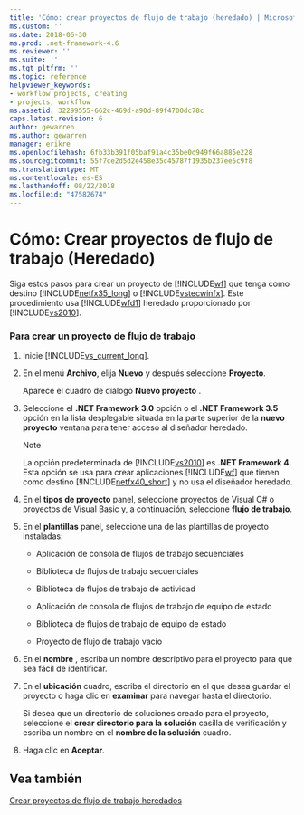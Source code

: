 ```yaml
---
title: 'Cómo: crear proyectos de flujo de trabajo (heredado) | Microsoft Docs'
ms.custom: ''
ms.date: 2018-06-30
ms.prod: .net-framework-4.6
ms.reviewer: ''
ms.suite: ''
ms.tgt_pltfrm: ''
ms.topic: reference
helpviewer_keywords:
- workflow projects, creating
- projects, workflow
ms.assetid: 32299555-662c-469d-a90d-89f4700dc78c
caps.latest.revision: 6
author: gewarren
ms.author: gewarren
manager: erikre
ms.openlocfilehash: 6fb33b391f05baf91a4c35be0d949f66a885e228
ms.sourcegitcommit: 55f7ce2d5d2e458e35c45787f1935b237ee5c9f8
ms.translationtype: MT
ms.contentlocale: es-ES
ms.lasthandoff: 08/22/2018
ms.locfileid: "47582674"
---
```

# <a name="how-to-create-workflow-projects-legacy"></a>Cómo: Crear proyectos de flujo de trabajo (Heredado)
Siga estos pasos para crear un proyecto de [!INCLUDE[wf](../includes/wf-md.md)] que tenga como destino [!INCLUDE[netfx35_long](../includes/netfx35-long-md.md)] o [!INCLUDE[vstecwinfx](../includes/vstecwinfx-md.md)]. Este procedimiento usa [!INCLUDE[wfd1](../includes/wfd1-md.md)] heredado proporcionado por [!INCLUDE[vs2010](../includes/vs2010-md.md)].  
  
### <a name="to-create-a-workflow-project"></a>Para crear un proyecto de flujo de trabajo  
  
1.  Inicie [!INCLUDE[vs_current_long](../includes/vs-current-long-md.md)].  
  
2.  En el menú **Archivo**, elija **Nuevo** y después seleccione **Proyecto**.  
  
     Aparece el cuadro de diálogo **Nuevo proyecto** .  
  
3.  Seleccione el **.NET Framework 3.0** opción o el **.NET Framework 3.5** opción en la lista desplegable situada en la parte superior de la **nuevo proyecto** ventana para tener acceso al diseñador heredado.  
  
    > [!NOTE]
    >  La opción predeterminada de [!INCLUDE[vs2010](../includes/vs2010-md.md)] es **.NET Framework 4**. Esta opción se usa para crear aplicaciones [!INCLUDE[wf](../includes/wf-md.md)] que tienen como destino [!INCLUDE[netfx40_short](../includes/netfx40-short-md.md)] y no usa el diseñador heredado.  
  
4.  En el **tipos de proyecto** panel, seleccione proyectos de Visual C# o proyectos de Visual Basic y, a continuación, seleccione **flujo de trabajo**.  
  
5.  En el **plantillas** panel, seleccione una de las plantillas de proyecto instaladas:  
  
    -   Aplicación de consola de flujos de trabajo secuenciales  
  
    -   Biblioteca de flujos de trabajo secuenciales  
  
    -   Biblioteca de flujos de trabajo de actividad  
  
    -   Aplicación de consola de flujos de trabajo de equipo de estado  
  
    -   Biblioteca de flujos de trabajo de equipo de estado  
  
    -   Proyecto de flujo de trabajo vacío  
  
6.  En el **nombre** , escriba un nombre descriptivo para el proyecto para que sea fácil de identificar.  
  
7.  En el **ubicación** cuadro, escriba el directorio en el que desea guardar el proyecto o haga clic en **examinar** para navegar hasta el directorio.  
  
     Si desea que un directorio de soluciones creado para el proyecto, seleccione el **crear directorio para la solución** casilla de verificación y escriba un nombre en el **nombre de la solución** cuadro.  
  
8.  Haga clic en **Aceptar**.  
  
## <a name="see-also"></a>Vea también  
 [Crear proyectos de flujo de trabajo heredados](../workflow-designer/creating-legacy-workflow-projects.md)